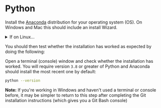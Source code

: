 # Python

Install the [Anaconda](https://www.anaconda.com/distribution/) distribution for your operating system (OS). On Windows and Mac this should include an install Wizard.

<details>
  <summary>If on Linux...</summary><p></p>
  Open a terminal window, go to the place where the file was downloaded and type:

  ```bash
  bash Anaconda3-
  ```

  and then press `Tab`.
  The name of the file you just downloaded should appear.

  Follow the text prompts ensuring that you:

  - agree to the licence
  - prepend `Anaconda` to your `PATH` (this makes the `Anaconda` distribution the default `Python`)

</details><p></p>

You should then test whether the installation has worked as expected by doing the following:

Open a terminal (console) window and check whether the installation has worked. You will require version `3.8` or greater of Python and Anaconda should install the most recent one by default:

```bash
python --version
```

**Note:** If you're working in Windows and haven't used a terminal or console before, it may be simpler to return to this step after completing the Git installation instructions (which gives you a Git Bash console)